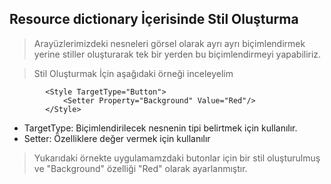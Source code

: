 ## Resource dictionary İçerisinde Stil Oluşturma ##

> Arayüzlerimizdeki nesneleri görsel olarak ayrı ayrı biçimlendirmek yerine stiller oluşturarak  tek bir yerden bu biçimlendirmeyi yapabiliriz.

> Stil Oluşturmak İçin aşağıdaki örneği inceleyelim
```xaml
        <Style TargetType="Button">
            <Setter Property="Background" Value="Red"/>
        </Style>
 ```
 
  - TargetType: Biçimlendirilecek nesnenin tipi belirtmek için kullanılır.
  - Setter:  Özelliklere değer vermek için kullanılır
  
 > Yukarıdaki örnekte  uygulamamzdaki butonlar için bir stil oluşturulmuş ve "Background" özelliği  "Red" olarak ayarlanmıştır.
 
